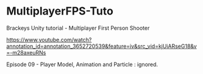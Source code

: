 # MultiplayerFPS-Tuto
Brackeys Unity tutorial - Multiplayer First Person Shooter

https://www.youtube.com/watch?annotation_id=annotation_3652720539&feature=iv&src_vid=kjUiARseG18&v=-m28axeuRNs


Episode 09 - Player Model, Animation and Particle : ignored.